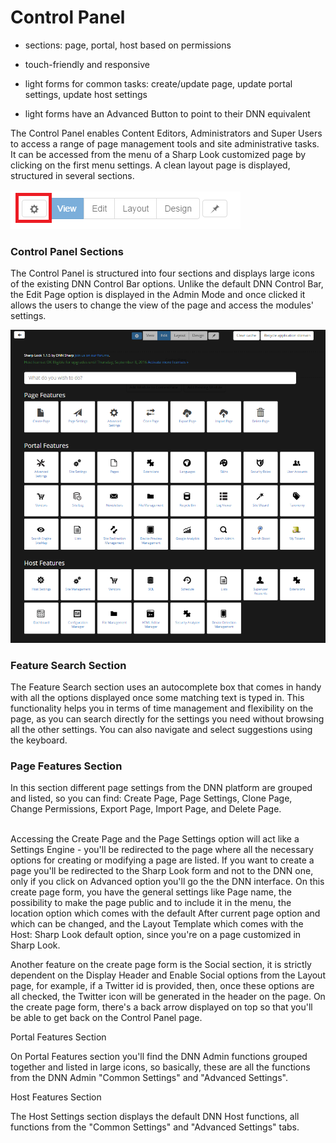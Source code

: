 # Control Panel

* sections: page, portal, host based on permissions

* touch-friendly and responsive

* light forms for common tasks: create/update page, update portal settings, update host settings

* light forms have an Advanced Button to point to their DNN equivalent

The Control Panel enables Content Editors, Administrators and Super Users to access a range of page management tools and site administrative tasks. It can be accessed from the menu of a Sharp Look customized page by clicking on the first menu settings. A clean layout page is displayed, structured in several sections.
<br />
<br />
![](icon.png)
<br />
### Control Panel Sections

The Control Panel is structured into four sections and displays large icons of the existing DNN Control Bar options. Unlike the default DNN Control Bar, the Edit Page option is displayed in the Admin Mode and once clicked it allows the users to change the view of the page and access the modules' settings. 

![](Settings.png)
<br />
### Feature Search Section

The Feature Search section uses an autocomplete box that comes in handy with all the options displayed once some matching text is typed in. This functionality helps you in terms of time management and flexibility on the page, as you can search directly for the settings you need without browsing all the other settings. You can also navigate and select suggestions using the keyboard.
<br />
### Page Features Section

In this section different page settings from the DNN platform are grouped and listed, so you can find: Create Page, Page Settings, Clone Page, Change Permissions, Export Page, Import Page, and Delete Page.
<br />
<br />

Accessing the Create Page and the Page Settings option will act like a Settings Engine - you'll be redirected to the page where all the necessary options for creating or modifying a page are listed. If you want to create a page you'll be redirected to the Sharp Look form and not to the DNN one, only if you click on Advanced option you'll go the the DNN interface. On this create page form, you have the general settings like Page name, the possibility to make the page public and to include it in the menu, the location option which comes with the default After current page option and which can be changed, and the Layout Template which comes with the Host: Sharp Look default option, since you're on a page customized in Sharp Look. 

Another feature on the create page form is the Social section, it is strictly dependent on the Display Header and Enable Social options from the Layout page, for example, if a Twitter id is provided, then, once these options are all checked, the Twitter icon will be generated in the header on the page. On the create page form, there's a back arrow displayed on top so that you'll be able to get back on the Control Panel page. 

Portal Features Section

On Portal Features section you'll find the DNN Admin functions grouped together and listed in large icons, so basically, these are all the functions from the DNN Admin "Common Settings" and "Advanced Settings".   

Host Features Section

The Host Settings section displays the default DNN Host functions, all functions from the "Common Settings" and "Advanced Settings" tabs. 